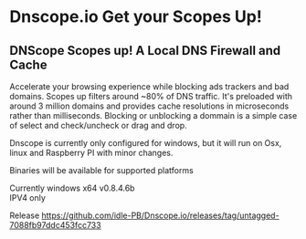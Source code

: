 # Dnscope.io Get your Scopes Up! 
## DNScope Scopes up! A Local DNS Firewall and Cache 

Accelerate your browsing experience while blocking ads trackers and bad domains. Scopes up filters around ~80% of DNS traffic. It's preloaded with around 3 million domains and provides cache  resolutions in microseconds rather than milliseconds. Blocking or unblocking a dommain is a simple case of select and check/uncheck or drag and drop. 

Dnscope is currently only configured for windows, but it will run on Osx, linux and Raspberry PI with minor changes.  

Binaries will be available for supported platforms 

Currently windows x64 v0.8.4.6b  
IPV4 only 

Release https://github.com/idle-PB/Dnscope.io/releases/tag/untagged-7088fb97ddc453fcc733
